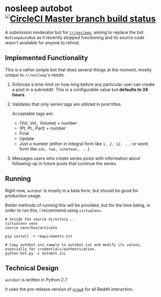 # nosleep autobot [![CircleCI Master branch build status](https://circleci.com/gh/sofaworks/nosleepautobot/tree/master.svg?style=svg)](https://circleci.com/gh/sofaworks/nosleepautobot/tree/master)

A submission moderator bot for [`/r/nosleep`](https://www.reddit.com/r/nosleep), aiming to replace the bot `NoSleepAutoMod` as it recently stopped functioning and its source code wasn't available for anyone to rehost.

## Implemented Functionality

This is a rather simple bot that does several things at the moment, mostly unique to `/r/nosleep`'s needs.

1. Enforces a time-limit on how long before any particular user can create a post in a subreddit. This is a configurable value but **defaults to 24 hours**.
2. Validates that only series tags are utilized in post titles.

   Acceptable tags are:

   * (Vol, Vol., Volume) + number
   * (Pt, Pt., Part) + number
   * Final
   * Update
   * Just a number (either in integral form like `1, 2, 12, ...` or word form like `one, two, nineteen, ...`)

3. Messages users who create series posts with information about following-up in future posts that continue the series.

## Running

Right now, `autobot` is mostly in a beta form, but should be good for production usage.

Better methods of running this will be provided, but for the time being, in order to run this, I recommend using `virtualenv`.

    # Inside the source directory...
    virtualenv venv
    source venv/bin/activate

    pip install -r requirements.txt

    # Copy autobot.ini.sample to autobot.ini and modify its values, especially for credentials/authentication.
    python bot.py -c autobot.ini

## Technical Design

`autobot` is written in Python 2.7.

It uses the pre-release version of [`praw4`](https://github.com/praw-dev/praw/tree/praw4/praw) for all Reddit interaction.
